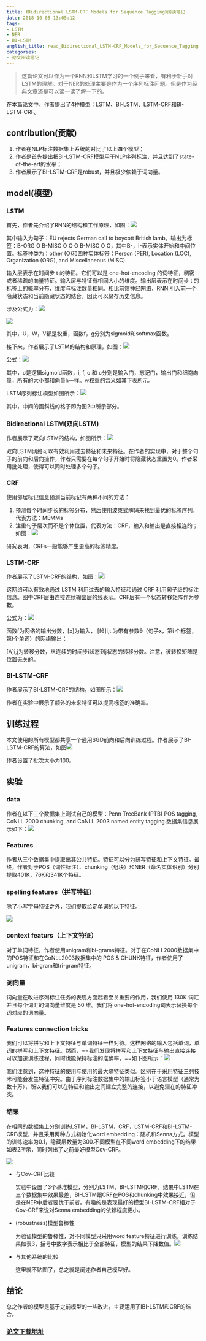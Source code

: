 ```yaml
---
title: 《Bidirectional LSTM-CRF Models for Sequence Tagging》阅读笔记
date: 2018-10-05 13:05:12
tags:
- LSTM
- NER
- BI-LSTM
english_title: read_Bidirectional_LSTM-CRF_Models_for_Sequence_Tagging
categories:
- 论文阅读笔记
---
```


> 这篇论文可以作为一个RNN和LSTM学习的一个例子来看，有利于新手对LSTM的理解。对于NER的处理主要是作为一个序列标注问题。但是作为经典文章还是可以读一读了解一下的。

<!-- more -->

在本篇论文中，作者提出了4种模型：LSTM、BI-LSTM、LSTM-CRF和BI-LSTM-CRF。

## contribution(贡献)

1. 作者在NLP标注数据集上系统的对比了以上四个模型；
2. 作者是首先提出把BI-LSTM-CRF模型用于NLP序列标注，并且达到了state-of-the-art的水平；
3. 作者展示了BI-LSTM-CRF是robust，并且极少依赖于词向量。

## model(模型)

### LSTM

首先，作者先介绍了RNN的结构和工作原理，如图：![](https://i.loli.net/2018/10/04/5bb5a3e22e140.jpg)

其中输入为句子：EU rejects German call to boycott British lamb。输出为标签：B-ORG O B-MISC O O O B-MISC O O，其中B-，I-表示实体开始和中间位置。标签种类为：other (O)和四种实体标签：Person (PER), Location (LOC), Organization (ORG), and Miscellaneous (MISC).

输入层表示在时间步 t 的特征。它们可以是 one-hot-encoding 的词特征，稠密或者稀疏的向量特征。输入层与特征有相同大小的维度。输出层表示在时间步 t 的标签上的概率分布，维度与标注数量相同。相比前馈神经网络，RNN 引入前一个隐藏状态和当前隐藏状态的结合，因此可以储存历史信息。

涉及公式为：![](https://i.loli.net/2018/10/04/5bb5a556ad0ab.jpg)

![](https://i.loli.net/2018/10/04/5bb5a57379fd7.jpg)

其中，U，W，V都是权重，函数f，g分别为sigmoid和softmax函数。  

接下来，作者展示了LSTM的结构和原理，如图：![](https://i.loli.net/2018/10/04/5bb5a61bdb483.jpg)

公式：![](https://i.loli.net/2018/10/04/5bb5a670e3b88.jpg)

其中，σ是逻辑sigmoid函数，i, f, o 和 c分别是输入门，忘记门，输出门和细胞向量，所有的大小都和向量h一样。w权重的含义如其下表所示。

LSTM序列标注模型如图所示：![](https://i.loli.net/2018/10/04/5bb5a84cd95d5.jpg)

其中，中间的画斜线的格子即为图2中所示部分。

### Bidirectional LSTM(双向LSTM)

作者展示了双向LSTM的结构，如图所示：![](https://i.loli.net/2018/10/04/5bb5a8f44f16e.jpg)

双向LSTM网络可以有效利用过去特征和未来特征。在作者的实现中，对于整个句子的前向和后向操作，作者只需要在每个句子开始时将隐藏状态重置为0。作者采用批处理，使得可以同时处理多个句子。

### CRF

使用邻居标记信息预测当前标记有两种不同的方法：

1. 预测每个时间步长的标签分布，然后使用波束式解码来找到最优的标签序列，代表方法：MEMMs
2. 注重句子层次而不是个体位置，代表方法：CRF，输入和输出是直接相连的；如图：![](https://i.loli.net/2018/10/04/5bb5ac191d2dd.jpg)

研究表明，CRFs一般能够产生更高的标签精度。

### LSTM-CRF

作者展示了LSTM-CRF的结构，如图：![](https://i.loli.net/2018/10/04/5bb5ad05ebec0.jpg)

这网络可以有效地通过 LSTM 利用过去的输入特征和通过 CRF 利用句子级的标注信息。图中CRF层由连接连续输出层的线表示。CRF层有一个状态转移矩阵作为参数。

公式为：![](https://i.loli.net/2018/10/04/5bb5b6ea7f87e.jpg)

函数f为网络的输出分数，[x]为输入， [fθ]i,t 为带有参数θ（句子x，第i 个标签，第t个单词）的网络输出；

[A]i,j为转移分数，从连续的时间步i状态到j状态的转移分数。注意，该转换矩阵是位置无关的。

### BI-LSTM-CRF

作者展示了BI-LSTM-CRF的结构，如图所示：![](https://i.loli.net/2018/10/04/5bb5b87ca950f.jpg)

作者在实验中展示了额外的未来特征可以提高标签的准确率。

## 训练过程

本文使用的所有模型都共享一个通用SGD前向和后向训练过程。作者展示了BI-LSTM-CRF的算法，如图![](https://i.loli.net/2018/10/04/5bb5ba7ce18c7.jpg)

作者设置了批次大小为100。

## 实验

### data

作者在以下三个数据集上测试自己的模型：Penn TreeBank (PTB) POS tagging, CoNLL 2000 chunking, and CoNLL 2003 named entity tagging.数据集信息展示如下：![](https://i.loli.net/2018/10/04/5bb5bc263ec9f.jpg)

### Features

作者从三个数据集中提取出其公共特征。特征可以分为拼写特征和上下文特征。最终，作者对于POS（词性标注）、chunking（组块）和NER（命名实体识别）分别提取401K，76K和341K个特征。

### spelling features（拼写特征）

除了小写字母特征之外，我们提取给定单词的以下特征。

![](https://i.loli.net/2018/10/04/5bb5bdde879c9.jpg)

### context featurs（上下文特征）

对于单词特征，作者使用unigram和bi-grams特征。对于在CoNLL2000数据集中的POS特征和在CoNLL2003数据集中的 POS & CHUNK特征，作者使用了unigram，bi-gram和tri-gram特征。

### 词向量

词向量在改进序列标注任务的表现方面起着至关重要的作用，我们使用 130K 词汇并且每个词汇的词向量维度是 50 维。我们将 one-hot-encoding词表示替换每个词对应的词向量。

### Features connection tricks

我们可以将拼写和上下文特征与单词特征一样对待。这样网络的输入包括单词，单词的拼写和上下文特征。然而，==我们发现将拼写和上下文特征与输出直接连接可以加速训练过程，同时也能保持标注的准确率，==如下图所示：![](https://i.loli.net/2018/10/04/5bb5bfc63f961.jpg)

我们注意到，这种特征的使用与使用的最大熵特征类似。区别在于采用特征三列技术可能会发生特征冲突。由于序列标注数据集中的输出标签小于语言模型（通常为数十万），所以我们可以在特征和输出之间建立完整的连接，以避免潜在的特征冲突。

### 结果

在相同的数据集上分别训练LSTM，BI-LSTM，CRF，LSTM-CRF和BI-LSTM-CRF模型，并且采用两种方式初始化word embedding：随机和Senna方式。模型的训练速率为0.1，隐藏层数量为300.不同模型在不同word embedding下的结果如表2所示，同时列出了之前最好模型Cov-CRF。

![](https://i.loli.net/2018/10/04/5bb5c1da95e97.jpg)

- 与Cov-CRF比较

  实验中设置了3个基准模型，分别为LSTM、BI-LSTM和CRF，结果中LSTM在三个数据集中效果最差，BI-LSTM跟CRF在POS和chunking中效果接近，但是在NER中后者要优于前者。有趣的是表现最好的模型BI-LSTM-CRF相对于Cov-CRF来说对Senna embedding的依赖程度更小。

- (robustness)模型鲁棒性  

  为验证模型的鲁棒性，对不同模型只采用word feature特征进行训练，训练结果如表3，括号中数字表示相比于全部特征，模型的结果下降数值。![](https://i.loli.net/2018/10/05/5bb6ee3958635.jpg)

- 与其他系统的比较

  这里就不贴图了，总之就是阐述作者自己模型好。

## 结论

总之作者的模型是基于之前模型的一些改进，主要运用了IBI-LSTM和CRF的结合。

### [论文下载地址](https://arxiv.org/pdf/1508.01991.pdf)